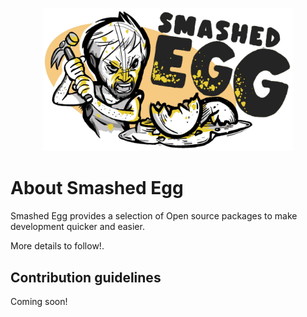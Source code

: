 <p align="center">
  <img src="https://raw.githubusercontent.com/smashed-egg/.github/05d922c99f1a3bddea88339064534566b941eca9/profile/main.jpg" width="400">
</p>

# About Smashed Egg

Smashed Egg provides a selection of Open source packages to make development quicker and easier.

More details to follow!.

## Contribution guidelines
Coming soon!
